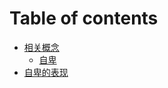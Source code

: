 # Table of contents

* [相关概念](README.md)
  * [自卑](xiang-guan-gai-nian/zi-bei.md)
* [自卑的表现](zi-bei-de-biao-xian.md)

